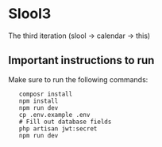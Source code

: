 # Slool3  
The third iteration (slool -> calendar -> this)  

## Important instructions to run
Make sure to run the following commands:  
```
   composr install
   npm install
   npm run dev
   cp .env.example .env
   # Fill out database fields
   php artisan jwt:secret
   npm run dev
```